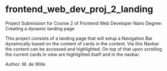 # frontend_web_dev_proj_2_landing
 Project Submission for Course 2 of Frontend Web Developer Nano Degree: Creating a dynamic landing page

This project consists of a landing page that will setup a Navigation Bar dynamically based on the content of cards in the content.
Via this Navbar the content can be accessed and highlighted. On top of that upon scrolling the current cards in view are highlighted itself and in the navbar.

Author: M. de Wille